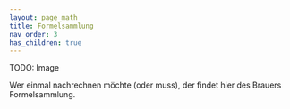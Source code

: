```yaml
---
layout: page_math
title: Formelsammlung
nav_order: 3
has_children: true
---
```


TODO: Image

Wer einmal nachrechnen möchte (oder muss), der findet hier des Brauers Formelsammlung.